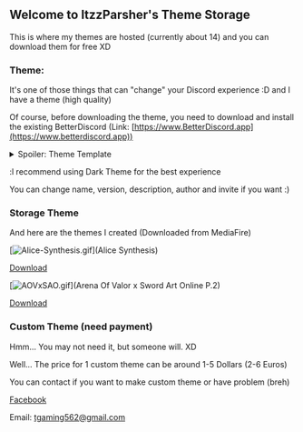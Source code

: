 ## Welcome to ItzzParsher's Theme Storage

This is where my themes are hosted (currently about 14) and you can download them for free XD

### Theme:

It's one of those things that can "change" your Discord experience :D and I have a theme (high quality)

Of course, before downloading the theme, you need to download and install the existing BetterDiscord
(Link: [https://www.BetterDiscord.app](https://www.betterdiscord.app))

<details> 
  <summary>Spoiler: Theme Template </summary>
   A1: 
Here is the theme template

```template

  /**
  * @name Template
  * @version 1.0.0
  * @description Created by ItzzParsher - Based on the Reborn theme
  * @author ItzzParsher
  * @invite rprnUUasgp
  * @Source https://github.com/monstrousdev/themes
  * @website https://betterdiscord.app/theme/Reborn
  */
  @import url("https://monstrousdev.github.io/themes/phoenix-bundle/reborn.css");
  @import url('https://fonts.googleapis.com/css2?family=Kalam');
  @import url('https://codedotspectra.github.io/themes/core/custom-font.css');
  @import url('https://discordstyles.github.io/HorizontalServerList/dist/HorizontalServerList.css');
  :root {
  --roundness: 50px;
  --main-color: rgba(255, 255, 255, 0.251);
  --hover-color: #03679b;
  --home-color: #5f5f5f;
  --home-size: 60px;
  --shadow: #00000078;
  --background-image: url('https://wallpapercave.com/wp/wp2301635.jpg');
  --background-blur: 0.5px;
  --background-darkness: 0.6;
  --popup-background: url('https://wallpapercave.com/wp/wp2301635.jpg');
  --HSL-server-icon-size: 40px;
  --HSL-server-spacing: 10px;
  --customFont: 'Kalam';
  }
```
</details>

:l recommend using Dark Theme for the best experience

You can change name, version, description, author and invite if you want :)

### Storage Theme

And here are the themes I created (Downloaded from MediaFire)

[![Alice-Synthesis.gif](https://i.postimg.cc/yY7YpJy2/Alice-Synthesis.gif)](Alice Synthesis)

[Download](https://www.bit.ly/AliceSynthesis)

[![AOVxSAO.gif](https://j.gifs.com/83zm1o.gif)](Arena Of Valor x Sword Art Online P.2)

[Download](https://www.mediafire.com/file/ur0cay9l5e9uiny/AOVxSAOv2.theme.css/file)

### Custom Theme (need payment)

Hmm... You may not need it, but someone will. XD

Well... The price for 1 custom theme can be around 1-5 Dollars (2-6 Euros)

You can contact if you want to make custom theme or have problem (breh)

[Facebook](https://www.facebook.com/itzzparsher)

Email: tgaming562@gmail.com
